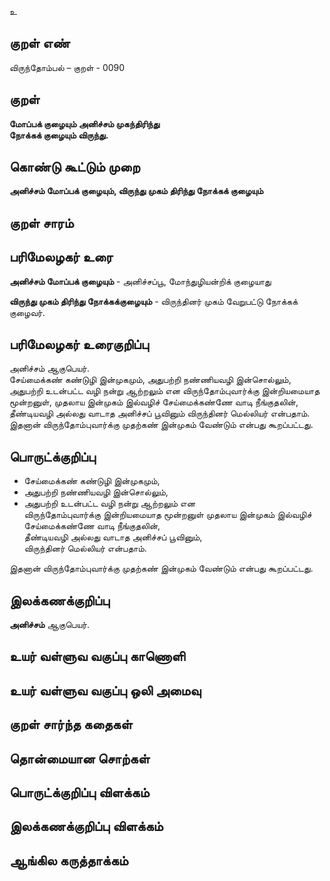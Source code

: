 உ

## குறள் எண் 


விருந்தோம்பல் – குறள் - 0090  

## குறள் 

**மோப்பக் குழையும் அனிச்சம் முகந்திரிந்து  
நோக்கக் குழையும் விருந்து.** 

## கொண்டு கூட்டும் முறை

**அனிச்சம் மோப்பக் குழையும், விருந்து முகம் திரிந்து நோக்கக் குழையும்**

## குறள் சாரம் 


## பரிமேலழகர் உரை

**அனிச்சம் மோப்பக் குழையும்** - அனிச்சப்பூ, மோந்துழியன்றிக் குழையாது  

**விருந்து முகம் திரிந்து நோக்கக்குழையும்** - விருந்தினர் முகம் வேறுபட்டு நோக்கக் குழைவர்.  

## பரிமேலழகர் உரைகுறிப்பு   

அனிச்சம் ஆகுபெயர்.  
சேய்மைக்கண் கண்டுழி இன்முகமும், அதுபற்றி நண்ணியவழி இன்சொல்லும், அதுபற்றி உடன்பட்ட வழி நன்று ஆற்றலும் என விருந்தோம்புவார்க்கு இன்றியமையாத மூன்றனுள், முதலாய இன்முகம் இல்வழிச் சேய்மைக்கண்ணே வாடி நீங்குதலின், தீண்டியவழி அல்லது வாடாத அனிச்சப் பூவினும் விருந்தினர் மெல்லியர் என்பதாம்.  
இதனான் விருந்தோம்புவார்க்கு முதற்கண் இன்முகம் வேண்டும் என்பது கூறப்பட்டது.  

## பொருட்க்குறிப்பு 

* சேய்மைக்கண் கண்டுழி இன்முகமும்,  
* அதுபற்றி நண்ணியவழி இன்சொல்லும்,  
* அதுபற்றி உடன்பட்ட வழி நன்று ஆற்றலும் என  
விருந்தோம்புவார்க்கு இன்றியமையாத மூன்றனுள் முதலாய இன்முகம் இல்வழிச்  
சேய்மைக்கண்ணே வாடி நீங்குதலின்,  
தீண்டியவழி அல்லது வாடாத அனிச்சப் பூவினும்,  
விருந்தினர் மெல்லியர் என்பதாம். 

இதனான் விருந்தோம்புவார்க்கு 
முதற்கண் இன்முகம் வேண்டும் என்பது கூறப்பட்டது. 

## இலக்கணக்குறிப்பு  

**அனிச்சம்** ஆகுபெயர். 

## உயர் வள்ளுவ வகுப்பு காணொளி


## உயர் வள்ளுவ வகுப்பு ஒலி அமைவு 

 
## குறள் சார்ந்த கதைகள் 


## தொன்மையான சொற்கள்


## பொருட்க்குறிப்பு விளக்கம்


## இலக்கணக்குறிப்பு விளக்கம்


## ஆங்கில கருத்தாக்கம் 



